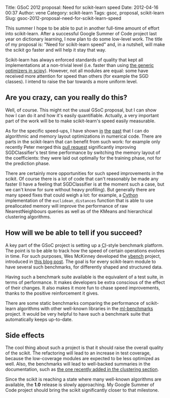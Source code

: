 Title: GSoC 2012 proposal: Need for scikit-learn speed
Date: 2012-04-16 00:37
Author: vene
Category: scikit-learn
Tags: gsoc, proposal, scikit-learn
Slug: gsoc-2012-proposal-need-for-scikit-learn-speed

This summer I hope to be able to put in another full-time amount of
effort into scikit-learn. After a successful Google Summer of Code
project last year on dictionary learning, I now plan to do some
low-level work. The title of my proposal is: "Need for scikit-learn
speed" and, in a nutshell, will make the scikit go faster and will help
it stay that way.

Scikit-learn has always enforced standards of quality that kept all
implementations at a non-trivial level (i.e. faster than using [the
generic optimizers in scipy][]). However, not all modules are equal:
some have received more attention for speed than others (for example the
SGD classes). I intend to raise the bar towards a more uniform level.

Are you crazy, can you really do this?
--------------------------------------

Well, of course. This might not the usual GSoC proposal, but I can show
how I can do it and how it's easily quantifiable. Actually, a very
important part of the work will be to make scikit-learn's speed easily
measurable.

As for the specific speed-ups, I have shown [in][] [the][] [past][] that
I can do algorithmic and memory layout optimizations in numerical code.
There are parts in the scikit-learn that can benefit from such work: for
example only recently Peter merged this [pull request][] significantly
improving SGDClassifier's test time performance by switching the memory
layout of the coefficients: they were laid out optimally for the
training phase, not for the prediction phase.

There are certainly more opportunities for such speed improvements in
the scikit. Of course there is a lot of code that can't reasonably be
made any faster (I have a feeling that SGDClassifier is at the moment
such a case, but we can't know for sure without heavy profiling). But
generally there are many speed fixes that could weigh a lot: for
example, a [Cython][] implementation of the `euclidean_distances`
function that is able to use preallocated memory will improve the
performance of raw NearestNeighbours queries as well as of the KMeans
and hierarchical clustering algorithms.

How will we be able to tell if you succeed?
-------------------------------------------

A key part of the GSoC project is setting up a
<abbr title="Continuous Integration">CI</abbr>-style benchmark platform.
The point is to be able to track how the speed of certain operations
evolves in time. For such purposes, Wes McKinney developed the
[vbench][] project, introduced in [this blog post][]. The goal is for
every scikit-learn module to have several such benchmarks, for
differently shaped and structured data.

Having such a benchmark suite available is the equivalent of a test
suite, in terms of performance. It makes developers be extra conscious
of the effect of their changes. It also makes it more fun to chase speed
improvements, thanks to the positive reinforcement it gives.

There are some static benchmarks comparing the performance of
scikit-learn algorithms with other well-known libraries in the
[ml-benchmarks][] project. It would be very helpful to have such a
benchmark suite that automatically keeps up-to-date.

Side effects
------------

The cool thing about such a project is that it should raise the overall
quality of the scikit. The refactoring will lead to an increase in test
coverage, because the low-coverage modules are expected to be less
optimized as well. Also, the benchmarks will lead to well-backed
summaries in the documentation, such as [the one recently added in the
clustering section][].

Since the scikit is reaching a state where many well-known algorithms
are available, the **1.0** release is slowly approaching. My Google
Summer of Code project should bring the scikit significantly closer to
that milestone.

  [the generic optimizers in scipy]: http://docs.scipy.org/doc/scipy/reference/optimize.html
  [in]: http://localhost:8001/2011/08/07/optimizing-orthogonal-matching-pursuit-code-in-numpy-part-1/
    "Optimizing Orthogonal Matching Pursuit code in Numpy, part 1"
  [the]: http://localhost:8001/2011/08/11/optimizing-orthogonal-matching-pursuit-code-in-numpy-part-2/
    "Optimizing Orthogonal Matching Pursuit code in Numpy, part 2"
  [past]: http://localhost:8001/2011/11/18/the-nasty-bug-crawling-in-my-orthogonal-matching-pursuit-code/
    "The nasty bug crawling in my Orthogonal Matching Pursuit code"
  [pull request]: https://github.com/scikit-learn/scikit-learn/pull/545
  [Cython]: http://cython.org/
  [vbench]: https://github.com/pydata/vbench
  [this blog post]: http://wesmckinney.com/blog/?p=373
  [ml-benchmarks]: http://scikit-learn.sourceforge.net/ml-benchmarks/
  [the one recently added in the clustering section]: http://scikit-learn.org/dev/modules/clustering.html#overview-of-clustering-methods
